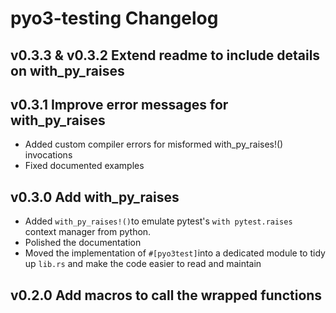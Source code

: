 # pyo3-testing Changelog

## v0.3.3 & v0.3.2 Extend readme to include details on with_py_raises

## v0.3.1 Improve error messages for with_py_raises

- Added custom compiler errors for misformed with_py_raises!() invocations
- Fixed documented examples

## v0.3.0 Add with_py_raises

- Added `with_py_raises!()`to emulate pytest's `with pytest.raises` context manager from python.
- Polished the documentation
- Moved the implementation of `#[pyo3test]`into a dedicated module to tidy up `lib.rs` and make the code easier to read and maintain

## v0.2.0 Add macros to call the wrapped functions
